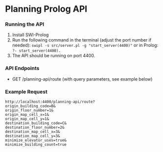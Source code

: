 # Planning Prolog API
### Running the API
1. Install SWI-Prolog
2. Run the following command in the terminal (adjust the port number if needed):
`swipl -s src/server.pl -g "start_server(4400)"`
or in Prolog:
`?- start_server(4400).`
3. The API should be running on port 4400.

### API Endpoints
- GET /planning-api/route (with query parameters, see example below)

### Example Request
```
http://localhost:4400/planning-api/route?
origin_building_code=B&
origin_floor_number=1&
origin_map_cell_x=1&
origin_map_cell_y=1&
destination_building_code=C&
destination_floor_number=2&
destination_map_cell_x=3&
destination_map_cell_y=3&
minimize_elevator_uses=true&
minimize_building_count=true
```